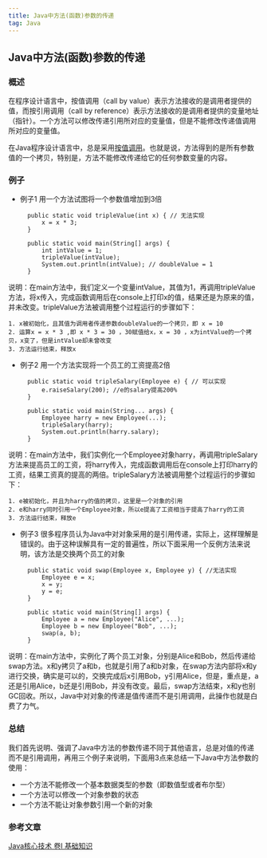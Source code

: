 ```yaml
---
title: Java中方法(函数)参数的传递
tag: Java
---
```


## Java中方法(函数)参数的传递

### 概述
在程序设计语言中，按值调用（call by value）表示方法接收的是调用者提供的值，而按引用调用（call by reference）表示方法接收的是调用者提供的变量地址（指针）。一个方法可以修改传递引用所对应的变量值，但是不能修改传递值调用所对应的变量值。

在Java程序设计语言中，总是采用[按值调用]()。也就是说，方法得到的是所有参数值的一个拷贝，特别是，方法不能修改传递给它的任何参数变量的内容。

### 例子

* 例子1
用一个方法试图将一个参数值增加到3倍

        public static void tripleValue(int x) { // 无法实现
            x = x * 3;
        }

        public static void main(String[] args) {
            int intValue = 1;
            tripleValue(intValue); 
            System.out.println(intValue); // doubleValue = 1
        }

说明：在main方法中，我们定义一个变量intValue，其值为1，再调用tripleValue方法，将x传入，完成函数调用后在console上打印x的值，结果还是为原来的值，并未改变。tripleValue方法被调用整个过程运行的步骤如下：

    1. x被初始化，且其值为调用者传递参数doubleValue的一个拷贝，即 x = 10
    2. 运算x = x * 3 ,即 x * 3 = 30 ，30赋值给x，x = 30 ，x为intValue的一个拷贝，x变了，但是intValue却未曾改变
    3. 方法运行结束，释放x

* 例子2
用一个方法实现将一个员工的工资提高2倍

        public static void tripleSalary(Employee e) { // 可以实现
            e.raiseSalary(200); //e的salary提高200%
        }

        public static void main(String... args) {
            Employee harry = new Employee(...);
            tripleSalary(harry);
            System.out.println(harry.salary);
        }

说明：在main方法中，我们实例化一个Employee对象harry，再调用tripleSalary方法来提高员工的工资，将harry传入，完成函数调用后在console上打印harry的工资，结果工资真的提高的两倍。tripleSalary方法被调用整个过程运行的步骤如下：

    1. e被初始化，并且为harry的值的拷贝，这里是一个对象的引用
    2. e和harry同时引用一个Employee对象，所以e提高了工资相当于提高了harry的工资
    3. 方法运行结束，释放e

* 例子3
很多程序员认为Java中对对象采用的是引用传递，实际上，这样理解是错误的。由于这种误解具有一定的普遍性，所以下面采用一个反例方法来说明，该方法是交换两个员工的对象

        public static void swap(Employee x, Employee y) { //无法实现
            Employee e = x;
            x = y;
            y = e;
        }
        
        public static void main(String[] args) {
            Employee a = new Employee("Alice", ...);
            Employee b = new Employee("Bob", ...);
            swap(a, b);
        }

说明：在main方法中，实例化了两个员工对象，分别是Alice和Bob，然后传递给swap方法。x和y拷贝了a和b，也就是引用了a和b对象，在swap方法内部将x和y进行交换，确实是可以的，交换完成后x引用Bob，y引用Alice，但是，重点是，a还是引用Alice，b还是引用Bob，并没有改变。最后，swap方法结束，x和y也别GC回收。所以，Java中对对象的传递是值传递而不是引用调用，此操作也就是白费了力气。

### 总结
我们首先说明、强调了Java中方法的参数传递不同于其他语言，总是对值的传递而不是引用调用，再用三个例子来说明，下面用3点来总结一下Java中方法参数的使用：

* 一个方法不能修改一个基本数据类型的参数（即数值型或者布尔型）
* 一个方法可以修改一个对象参数的状态
* 一个方法不能让对象参数引用一个新的对象


### 参考文章

 [Java核心技术 卷I 基础知识]()